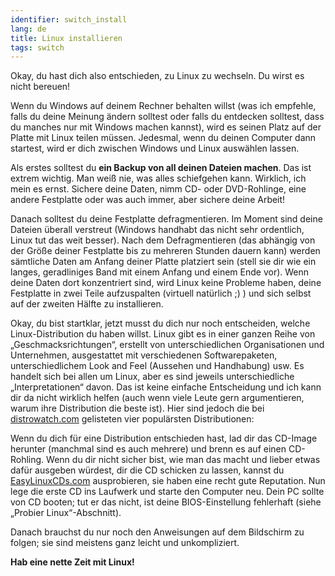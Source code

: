 ```yaml
---
identifier: switch_install
lang: de
title: Linux installieren
tags: switch
---
```


Okay, du hast dich also entschieden, zu Linux zu wechseln. Du wirst es nicht bereuen!

Wenn du Windows auf deinem Rechner behalten willst (was ich empfehle, falls du deine Meinung ändern solltest oder falls du entdecken solltest, dass du manches nur mit Windows machen kannst), wird es seinen Platz auf der Platte mit Linux teilen müssen. Jedesmal, wenn du deinen Computer dann startest, wird er dich zwischen Windows und Linux auswählen lassen.

Als erstes solltest du <b>ein Backup von all deinen Dateien machen</b>. Das ist extrem wichtig. Man weiß nie, was alles schiefgehen kann. Wirklich, ich mein es ernst. Sichere deine Daten, nimm CD- oder DVD-Rohlinge, eine andere Festplatte oder was auch immer, aber sichere deine Arbeit!

Danach solltest du deine Festplatte defragmentieren. Im Moment sind deine Dateien überall verstreut (Windows handhabt das nicht sehr ordentlich, Linux tut das weit besser). Nach dem Defragmentieren (das abhängig von der Größe deiner Festplatte bis zu mehreren Stunden dauern kann) werden sämtliche Daten am Anfang deiner Platte platziert sein (stell sie dir wie ein langes, geradliniges Band mit einem Anfang und einem Ende vor). Wenn deine Daten dort konzentriert sind, wird Linux keine Probleme haben, deine Festplatte in zwei Teile aufzuspalten (virtuell natürlich ;) ) und sich selbst auf der zweiten Hälfte zu installieren.

Okay, du bist startklar, jetzt musst du dich nur noch entscheiden, welche Linux-Distribution du haben willst. Linux gibt es in einer ganzen Reihe von „Geschmacksrichtungen“, erstellt von unterschiedlichen Organisationen und Unternehmen, ausgestattet mit verschiedenen Softwarepaketen, unterschiedlichem Look and Feel (Aussehen und Handhabung) usw. Es handelt sich bei allen um Linux, aber es sind jeweils unterschiedliche „Interpretationen“ davon. Das ist keine einfache Entscheidung und ich kann dir da nicht wirklich helfen (auch wenn viele Leute gern argumentieren, warum ihre Distribution die beste ist). Hier sind jedoch die bei <a href="http://www.distrowatch.com">distrowatch.com</a> gelisteten vier populärsten Distributionen:

<? make_distros_table() ?>

Wenn du dich für eine Distribution entschieden hast, lad dir das CD-Image herunter (manchmal sind es auch mehrere) und brenn es auf einen CD-Rohling. Wenn du dir nicht sicher bist, wie man das macht und lieber etwas dafür ausgeben würdest, dir die CD schicken zu lassen, kannst du <a href="http://www.easylinuxcds.com">EasyLinuxCDs.com</a> ausprobieren, sie haben eine recht gute Reputation. Nun lege die erste CD ins Laufwerk und starte den Computer neu. Dein PC sollte von CD booten; tut er das nicht, ist deine BIOS-Einstellung fehlerhaft (siehe „Probier Linux“-Abschnitt).

Danach brauchst du nur noch den Anweisungen auf dem Bildschirm zu folgen; sie sind meistens ganz leicht und unkompliziert.

<b>Hab eine nette Zeit mit Linux!</b>

